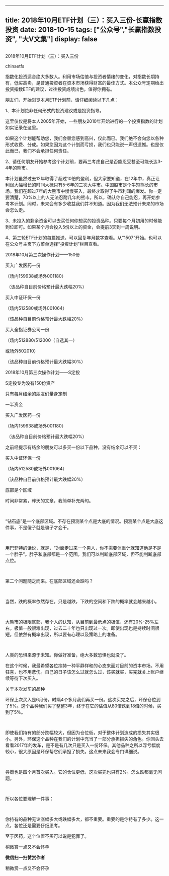 
---
title:  2018年10月ETF计划（三）：买入三份-长赢指数投资
date: 2018-10-15
tags: ["公众号","长赢指数投资", "大V文集"]
display: false
---


## 



2018年10月ETF计划（三）：买入三份




chinaetfs




指数化投资适合绝大多数人。利用市场估值与投资者情绪的变化，对指数长期持有，低买高卖，是普通投资者在资本市场获得财富的最佳方式。本公众号定期给出投资指数ETF的建议，过往投资成绩出色，值得你拥有。




<mpvoice frameborder="0" class="res_iframe js_editor_audio audio_iframe place_audio_area" src="/cgi-bin/readtemplate?t=tmpl/audio_tmpl&amp;name=Valder%20Fields&amp;play_length=02:32" isaac2="1" low_size="303.17" source_size="303.2" high_size="1193.22" name="Valder&nbsp;Fields" play_length="152000" voice_encode_fileid="MzIwMTIzNDMwNF8yNjUzNDA4OTc4"></mpvoice>





朋友们，开始浏览本月ETF计划前，请仔细阅读以下几点：

1、本计划绝非任何形式的投资建议或是投资指导。



这里仅仅是将本人2005年开始，一些朋友2010年开始进行的一个投资指数的计划如实记录在这里。





如果这个计划能帮助您，我们会替您感到高兴，仅此而已。我们绝不会向您以各种形式收费、分成。如果您因为这个计划而亏损，我们也只能说一声很遗憾。也是仅此而已，我们不会承担任何责任。



2、请任何朋友开始参考这个计划前，要再三考虑自己是否能忍受甚至可能长达3-4年的熊市。



本计划虽然过去12年取得了超过10倍的盈利，但大家要知道，在12年中，真正让利润大幅增长的时间大概只有5-6年的三次大牛市。中国股市是个牛短熊长的市场。我们在超过7年的大熊市中慢慢买入，最终才取得了牛市利润的爆发。你一定要清楚，70%以上的人无法忍耐几年的熊市。所以，确认你自己能忍，再开始参考本计划。同时，未来会有多少收益我们并不知道。因为我们无法预计未来的市场会怎么走。



3、未投入的剩余资金可以去买任何你想买的投资品种。只要每个月初用的时候能到位即可。如果某个月会投入5份以上的资金，会提前3天到一周说明。



4、第三轮ETF计划的每篇推送，可以回复年月数字查看。从“1507”开始。也可以在公众号主页下方菜单选择“投资计划”栏目查看。







2018年10月第三次操作计划——150份



买入广发医药一份

（场内159938或场外001180）

&nbsp;（该品种自目前价格预计最大跌幅20%）



买入中证环保一份

（场内512580或场外001064）

（该品种自目前价格预计最大跌幅20%）



买入全指证券公司一份

（场内512880/512000（自选其一）

或场外502010）

（该品种自目前价格预计最大跌幅30%）









2018年10月第三次操作计划——S定投

S定投专为没有150份资产

只有每月结余的朋友们量身定制



一半资金



买入广发医药一份

（场内159938或场外001180）

&nbsp;（该品种自目前价格预计最大跌幅20%）





之前经提示有结余的朋友可以多买一份以下品种，没有结余可以不买：



买入中证环保一份

（场内512580或场外001064）

（该品种自目前价格预计最大跌幅20%）



















底部是个区域

时间非常紧，昨天的文章，我简单补充两句。

&nbsp;

“钻石底”是一个底部区域。不存在预测某个点是大底的情况。预测某个点是大底这件事，不是傻子就是骗子才会干。

&nbsp;

用巴菲特的话说，就是，“对面走过来一个男人，你不需要体重计就知道他是不是一个胖子”。胖子和底部都是一个范围。我们可以判断底部区域，但不能判断底部点位。

&nbsp;

第二个问题随之而来。在底部区域还会跌吗？

&nbsp;

当然，跌的概率依然存在。只是越跌，下跌的空间和下跌的概率就会越来越小。

&nbsp;

大熊市的极限底部，我个人的认知，从目前到最低点的极值，还有20%-25%左右。极值一般很难出现，过去二十年也只出现过一次。即使出现也是持续时间很短。但依然有概率出现，所以要有心理以及策略上的准备。

&nbsp;

人类的恐惧来源于未知。你做好准备，绝大多数恐惧也就没了。



在这个时候，我最希望各位抱持一种平静祥和的心态来面对目前的资本市场。不用狂喜，也不用悲伤。自己的日子该怎么过就怎么过，该买就买，买完就关上账户继续等待下次买入。







关于本次发车的品种

环保上次买入是6月份。时隔4个多月我们再买一份。这次买完之后，环保仓位到了5%。这个品种我们买了整整3年，终于在它的估值从80倍跌到18倍的时候，买到了5%。

&nbsp;

即使我们持有的部分跌幅较大，但因为仓位低，对于整体计划造成的损失其实很小。另外，环保这个品种在我们的计划中充当了一部分承担损失的角色。你回头去看看2017年的发车，是不是有几次只是买入一份环保。其他品种之所以浮亏幅度较小，很大原因是环保帮它们承担了损失。这点未来我会专门详细说。

&nbsp;

券商也是四个月首次买入。它的仓位更低，这次买完也只有2%。怎么跌都毫无问题。

&nbsp;

所以各位要理解一件事：

&nbsp;

你持有的品种无论涨幅多大或跌幅多大，都不重要。重要的是你持有了多少。这一点，各位还是需要仔细思考。



至于医药，这个位置不买可以说是犯罪了。







稍微赏一点又不会怀孕


**微信扫一扫赞赏作者**






稍微赏一点又不会怀孕








